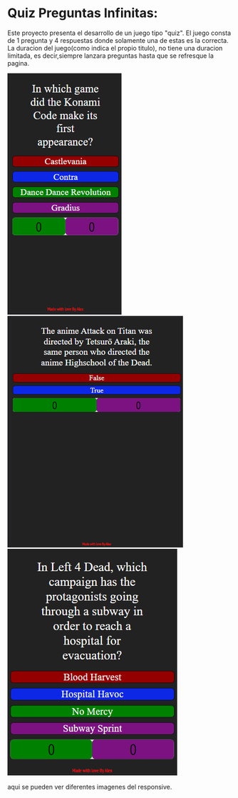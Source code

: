# Quiz Preguntas Infinitas:

Este proyecto presenta el desarrollo de un juego tipo  "quiz".
El juego consta de 1 pregunta y 4 respuestas donde solamente una de estas es la correcta.
La duracion del juego(como indica el propio titulo), no tiene una duracion limitada, es decir,siempre lanzara preguntas hasta que se refresque la pagina. 

![image](./imagenes/imagenPrincipal2.png)![image](./imagenes/imagen3.png)![image](./imagenes/responsive3.png) 

aqui se pueden ver diferentes imagenes del responsive.